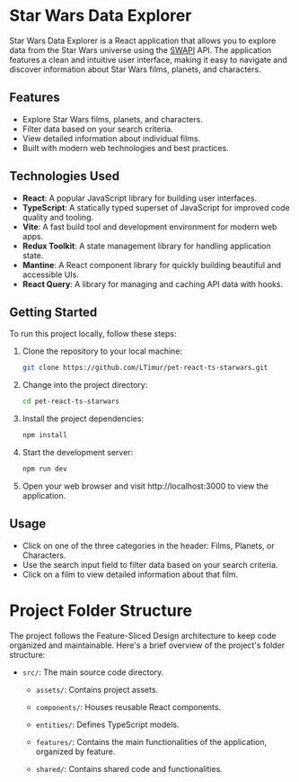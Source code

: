# Star Wars Data Explorer

Star Wars Data Explorer is a React application that allows you to explore data from the Star Wars universe using the [SWAPI](https://swapi.dev/) API. The application features a clean and intuitive user interface, making it easy to navigate and discover information about Star Wars films, planets, and characters.

## Features

- Explore Star Wars films, planets, and characters.
- Filter data based on your search criteria.
- View detailed information about individual films.
- Built with modern web technologies and best practices.

## Technologies Used

- **React**: A popular JavaScript library for building user interfaces.
- **TypeScript**: A statically typed superset of JavaScript for improved code quality and tooling.
- **Vite**: A fast build tool and development environment for modern web apps.
- **Redux Toolkit**: A state management library for handling application state.
- **Mantine**: A React component library for quickly building beautiful and accessible UIs.
- **React Query**: A library for managing and caching API data with hooks.

## Getting Started

To run this project locally, follow these steps:

1. Clone the repository to your local machine:

   ```bash
   git clone https://github.com/LTimur/pet-react-ts-starwars.git
2. Change into the project directory:
   ```bash
   cd pet-react-ts-starwars
3. Install the project dependencies:
   ```bash
   npm install
4. Start the development server:
   ```bash
   npm run dev
5. Open your web browser and visit http://localhost:3000 to view the application.

## Usage

- Click on one of the three categories in the header: Films, Planets, or Characters.
- Use the search input field to filter data based on your search criteria.
- Click on a film to view detailed information about that film.

# Project Folder Structure

The project follows the Feature-Sliced Design architecture to keep code organized and maintainable. Here's a brief overview of the project's folder structure:

- `src/`: The main source code directory.

  - `assets/`: Contains project assets.

  - `components/`: Houses reusable React components.

  - `entities/`: Defines TypeScript models.

  - `features/`: Contains the main functionalities of the application, organized by feature.

  - `shared/`: Contains shared code and functionalities.
